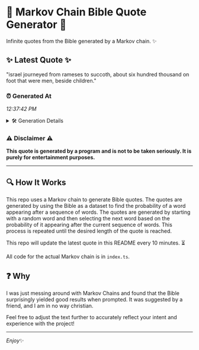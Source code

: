# 📖 Markov Chain Bible Quote Generator 📖

Infinite quotes from the Bible generated by a Markov chain. ✨

## ✨ Latest Quote ✨
"israel journeyed from rameses to succoth, about six hundred thousand on foot that were men, beside children."

### ⏰ Generated At
*12:37:42 PM*

<details>
    <summary>🛠️ Generation Details</summary>
    <p>
        <strong>🌱 Seed:</strong> israel<br>
        <strong>🔄 Iterations:</strong> 16<br>
        <strong>📜 Context History:</strong><br>[ israel ]: journeyed<br>[ israel, journeyed ]: from<br>[ israel, journeyed, from ]: rameses<br>[ israel, journeyed, from, rameses ]: to<br>[ israel, journeyed, from, rameses, to ]: succoth,<br>[ israel, journeyed, from, rameses, to, succoth, ]: about<br>[ journeyed, from, rameses, to, succoth,, about ]: six<br>[ from, rameses, to, succoth,, about, six ]: hundred<br>[ rameses, to, succoth,, about, six, hundred ]: thousand<br>[ to, succoth,, about, six, hundred, thousand ]: on<br>[ succoth,, about, six, hundred, thousand, on ]: foot<br>[ about, six, hundred, thousand, on, foot ]: that<br>[ six, hundred, thousand, on, foot, that ]: were<br>[ hundred, thousand, on, foot, that, were ]: men,<br>[ thousand, on, foot, that, were, men, ]: beside<br>[ on, foot, that, were, men,, beside ]: children.<br>
    </p>
</details>

### ⚠️ Disclaimer ⚠️
**This quote is generated by a program and is not to be taken seriously. It is purely for entertainment purposes.**

---

## 🔍 How It Works

This repo uses a Markov chain to generate Bible quotes. The quotes are generated by using the Bible as a dataset to find the probability of a word appearing after a sequence of words. The quotes are generated by starting with a random word and then selecting the next word based on the probability of it appearing after the current sequence of words. This process is repeated until the desired length of the quote is reached.

This repo will update the latest quote in this README every 10 minutes. ⏳

All code for the actual Markov chain is in `index.ts`.

## ❓ Why

I was just messing around with Markov Chains and found that the Bible surprisingly yielded good results when prompted. 
It was suggested by a friend, and I am in no way christian.

Feel free to adjust the text further to accurately reflect your intent and experience with the project!

---

*Enjoy*✨
